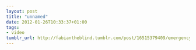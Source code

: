```yaml
---
layout: post
title: "unnamed"
date: 2012-01-26T10:33:37+01:00
tags:
- video
tumblr_url: http://fabiantheblind.tumblr.com/post/16515379409/emergency-landing
---
```

